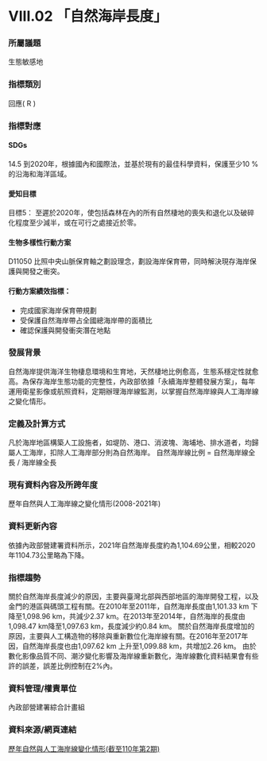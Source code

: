 # VIII.02 「自然海岸長度」

<script type="text/javascript" src="http://cdn.mathjax.org/mathjax/latest/MathJax.js?config=TeX-AMS-MML_HTMLorMML"></script>

### 所屬議題
生態敏感地
### 指標類別
回應( R )
### 指標對應
#### SDGs
14.5
到2020年，根據國內和國際法，並基於現有的最佳科學資料，保護至少10 %的沿海和海洋區域。
#### 愛知目標
目標5：
至遲於2020年，使包括森林在內的所有自然棲地的喪失和退化以及破碎化程度至少減半，或在可行之處接近於零。
#### 生物多樣性行動方案
D11050 比照中央山脈保育軸之劃設理念，劃設海岸保育帶，同時解決現存海岸保護與開發之衝突。
#### 行動方案績效指標：
* 完成國家海岸保育帶規劃
* 受保護自然海岸帶占全國總海岸帶的面積比
* 確認保護與開發衝突潛在地點
### 發展背景
自然海岸提供海洋生物棲息環境和生育地，天然棲地比例愈高，生態系穩定性就愈高。為保存海岸生態功能的完整性，內政部依據「永續海岸整體發展方案」，每年運用衛星影像或航照資料，定期辦理海岸線監測，以掌握自然海岸線與人工海岸線之變化情形。
### 定義及計算方式
凡於海岸地區構築人工設施者，如堤防、港口、消波塊、海埔地、排水道者，均歸屬人工海岸，扣除人工海岸部分則為自然海岸。
自然海岸線比例 = 自然海岸線全長 / 海岸線全長
### 現有資料內容及所跨年度
歷年自然與人工海岸線之變化情形(2008-2021年)
### 資料更新內容
依據內政部營建署資料所示，2021年自然海岸長度約為1,104.69公里，相較2020年1104.73公里略為下降。
### 指標趨勢
關於自然海岸長度減少的原因，主要與臺灣北部與西部地區的海岸開發工程，以及金門的港區與碼頭工程有關。在2010年至2011年，自然海岸長度由1,101.33 km 下降至1,098.96 km，共減少2.37 km。在2013年至2014年，自然海岸的長度由1,098.47 km降至1,097.63 km，長度減少約0.84 km。
關於自然海岸長度增加的原因，主要與人工構造物的移除與重新數位化海岸線有關。在2016年至2017年因，自然海岸長度也由1,097.62 km 上升至1,099.88 km，共增加2.26 km。
由於數化影像品質不同、潮汐變化影響及海岸線重新數化，海岸線數化資料結果會有些許的誤差，誤差比例控制在2%內。
### 資料管理/權責單位
內政部營建署綜合計畫組
### 資料來源/網頁連結
[歷年自然與人工海岸線變化情形(截至110年第2期)](https://www.cpami.gov.tw/最新消息/業務新訊/14251-自然海岸及人工海岸線長度.html)